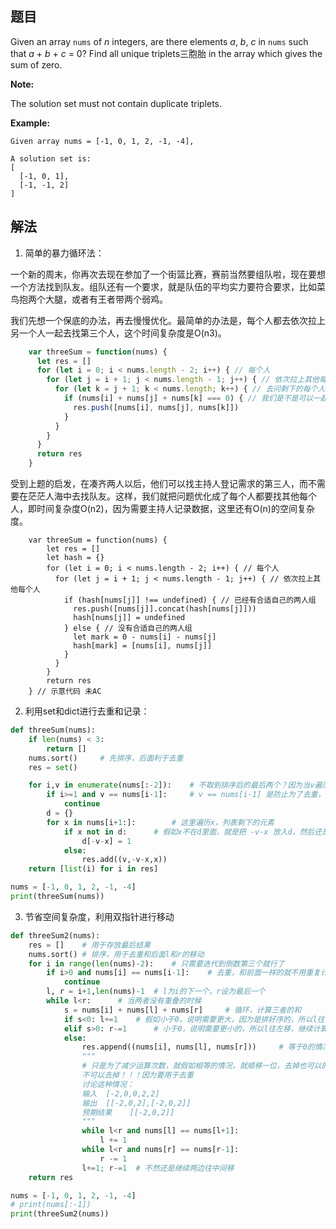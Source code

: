 ## 题目

Given an array `nums` of *n* integers, are there elements *a*, *b*, *c* in `nums` such that *a* + *b* + *c* = 0? Find all unique triplets三胞胎 in the array which gives the sum of zero.

**Note:**

The solution set must not contain duplicate triplets.

**Example:**

```
Given array nums = [-1, 0, 1, 2, -1, -4],

A solution set is:
[
  [-1, 0, 1],
  [-1, -1, 2]
]
```



## 解法

1. 简单的暴力循环法：

一个新的周末，你再次去现在参加了一个街篮比赛，赛前当然要组队啦，现在要想一个方法找到队友。组队还有一个要求，就是队伍的平均实力要符合要求，比如菜鸟抱两个大腿，或者有王者带两个弱鸡。

我们先想一个保底的办法，再去慢慢优化。最简单的办法是，每个人都去依次拉上另一个人一起去找第三个人，这个时间复杂度是O(n3)。

```javascript
    var threeSum = function(nums) {
      let res = []
      for (let i = 0; i < nums.length - 2; i++) { // 每个人
        for (let j = i + 1; j < nums.length - 1; j++) { // 依次拉上其他每个人
          for (let k = j + 1; k < nums.length; k++) { // 去问剩下的每个人
            if (nums[i] + nums[j] + nums[k] === 0) { // 我们是不是可以一起组队
              res.push([nums[i], nums[j], nums[k]])
            }
          }
        }
      }
      return res
    }
```

受到上题的启发，在凑齐两人以后，他们可以找主持人登记需求的第三人，而不需要在茫茫人海中去找队友。这样，我们就把问题优化成了每个人都要找其他每个人，即时间复杂度O(n2)，因为需要主持人记录数据，这里还有O(n)的空间复杂度。

```
    var threeSum = function(nums) {
        let res = []
        let hash = {}
        for (let i = 0; i < nums.length - 2; i++) { // 每个人
          for (let j = i + 1; j < nums.length - 1; j++) { // 依次拉上其他每个人
            if (hash[nums[j]] !== undefined) { // 已经有合适自己的两人组
              res.push([nums[j]].concat(hash[nums[j]]))
              hash[nums[j]] = undefined
            } else { // 没有合适自己的两人组
              let mark = 0 - nums[i] - nums[j]
              hash[mark] = [nums[i], nums[j]]
            }
          }
        }
        return res
    } // 示意代码 未AC
```







2. 利用set和dict进行去重和记录：

```python
def threeSum(nums):
    if len(nums) < 3:
        return []
    nums.sort()     # 先排序，后面利于去重
    res = set()

    for i,v in enumerate(nums[:-2]):    # 不取到排序后的最后两个？因为当v遍历到倒数第三个的时候，就都遍历完了，是3sum来的
        if i>=1 and v == nums[i-1]:     # v == nums[i-1] 是防止为了去重，
            continue
        d = {}
        for x in nums[i+1:]:        # 这里遍历x，列表剩下的元素
            if x not in d:      # 假如x不在d里面，就是把 -v-x 放入d，然后还是遍历x，看看有没有符合的x
                d[-v-x] = 1
            else:
                res.add((v,-v-x,x))
    return [list(i) for i in res]

nums = [-1, 0, 1, 2, -1, -4]
print(threeSum(nums))
```



3. 节省空间复杂度，利用双指针进行移动

```python
def threeSum2(nums):
    res = []    # 用于存放最后结果
    nums.sort() # 排序，用于去重和后面l和r的移动
    for i in range(len(nums)-2):    # 只需要迭代到倒数第三个就行了
        if i>0 and nums[i] == nums[i-1]:    # 去重，和前面一样的就不用重复计算了
            continue
        l, r = i+1,len(nums)-1  # l为i的下一个，r设为最后一个
        while l<r:      # 当两者没有重叠的时候
            s = nums[i] + nums[l] + nums[r]     # 循环，计算三者的和
            if s<0: l+=1    # 假如小于0，说明需要更大，因为是排好序的，所以l往右移，继续计算
            elif s>0: r-=1      # 小于0，说明需要更小的，所以l往左移，继续计算
            else:
                res.append((nums[i], nums[l], nums[r]))     # 等于0的情况，满足
                """
                # 只是为了减少运算次数，就假如相等的情况，就顺移一位，去掉也可以的?
                不可以去掉！！！因为要用于去重
                讨论这种情况：
                输入  [-2,0,0,2,2]
                输出  [[-2,0,2],[-2,0,2]]
                预期结果    [[-2,0,2]]
                """
                while l<r and nums[l] == nums[l+1]:
                    l += 1
                while l<r and nums[r] == nums[r-1]:
                    r -= 1
                l+=1; r-=1  # 不然还是继续两边往中间移
    return res

nums = [-1, 0, 1, 2, -1, -4]
# print(nums[:-1])
print(threeSum2(nums))
```





